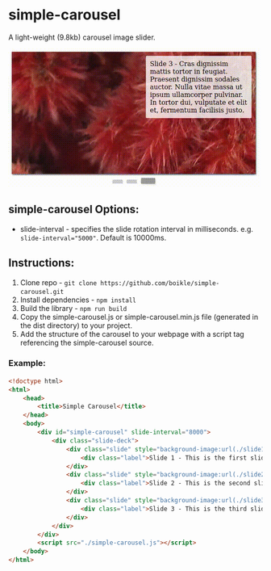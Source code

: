 # simple-carousel
A light-weight (9.8kb) carousel image slider.

<img src="https://github.com/boikle/simple-carousel/blob/master/screenshot/simple-carousel-screenshot.gif">

## simple-carousel Options:

* slide-interval - specifies the slide rotation interval in milliseconds. e.g. `slide-interval="5000"`. Default is 10000ms.

## Instructions:

1. Clone repo - `git clone https://github.com/boikle/simple-carousel.git`
2. Install dependencies - `npm install`
3. Build the library - `npm run build`
4. Copy the simple-carousel.js or simple-carousel.min.js file (generated in the dist directory) to your project.
5. Add the structure of the carousel to your webpage with a script tag referencing the simple-carousel source.

### Example:

```html
<!doctype html>
<html>
	<head>
		<title>Simple Carousel</title>
	</head>
	<body>
		<div id="simple-carousel" slide-interval="8000">
			<div class="slide-deck">
				<div class="slide" style="background-image:url(./slide1.jpg);">
					<div class="label">Slide 1 - This is the first slide.</div>
				</div>
				<div class="slide" style="background-image:url(./slide2.jpg);">
					<div class="label">Slide 2 - This is the second slide.</div>
				</div>
				<div class="slide" style="background-image:url(./slide3.jpg);">
					<div class="label">Slide 3 - This is the third slide.</div>
				</div>
			</div>
		</div>
		<script src="./simple-carousel.js"></script>
	</body>
</html>
```
